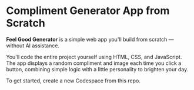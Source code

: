 # Compliment Generator App from Scratch
**Feel Good Generator** is a simple web app you'll build from scratch — without AI assistance. 

You'll code the entire project yourself using HTML, CSS, and JavaScript. The app displays a random compliment and image each time you click a button, combining simple logic with a little personality to brighten your day.

To get started, create a new Codespace from this repo.